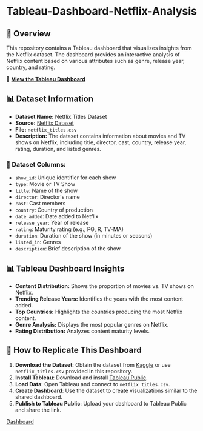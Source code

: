 # Tableau-Dashboard-Netflix-Analysis

## 📌 Overview
This repository contains a Tableau dashboard that visualizes insights from the Netflix dataset. The dashboard provides an interactive analysis of Netflix content based on various attributes such as genre, release year, country, and rating.

🔗 **[View the Tableau Dashboard](https://public.tableau.com/views/Netflix_17383184452150/NETFLIXDASHBOARD?:language=en-US&publish=yes&:sid=&:redirect=auth&:display_count=n&:origin=viz_share_link)**

## 📊 Dataset Information
- **Dataset Name:** Netflix Titles Dataset
- **Source:** [Netflix Dataset](https://www.kaggle.com/datasets/shivamb/netflix-shows)
- **File:** `netflix_titles.csv`
- **Description:** The dataset contains information about movies and TV shows on Netflix, including title, director, cast, country, release year, rating, duration, and listed genres.

### 📁 Dataset Columns:
- `show_id`: Unique identifier for each show
- `type`: Movie or TV Show
- `title`: Name of the show
- `director`: Director's name
- `cast`: Cast members
- `country`: Country of production
- `date_added`: Date added to Netflix
- `release_year`: Year of release
- `rating`: Maturity rating (e.g., PG, R, TV-MA)
- `duration`: Duration of the show (in minutes or seasons)
- `listed_in`: Genres
- `description`: Brief description of the show

## 📊 Tableau Dashboard Insights
- **Content Distribution:** Shows the proportion of movies vs. TV shows on Netflix.
- **Trending Release Years:** Identifies the years with the most content added.
- **Top Countries:** Highlights the countries producing the most Netflix content.
- **Genre Analysis:** Displays the most popular genres on Netflix.
- **Rating Distribution:** Analyzes content maturity levels.

## 🚀 How to Replicate This Dashboard
1. **Download the Dataset**: Obtain the dataset from [Kaggle](https://www.kaggle.com/datasets/shivamb/netflix-shows) or use `netflix_titles.csv` provided in this repository.
2. **Install Tableau**: Download and install [Tableau Public](https://public.tableau.com/).
3. **Load Data**: Open Tableau and connect to `netflix_titles.csv`.
4. **Create Dashboard**: Use the dataset to create visualizations similar to the shared dashboard.
5. **Publish to Tableau Public**: Upload your dashboard to Tableau Public and share the link.

[Dashboard](https://github.com/Vighnesh3232/Tableau-Dashboard-Netflix-Analysis/blob/main/NETFLIX%20DASHBOARD.png)

